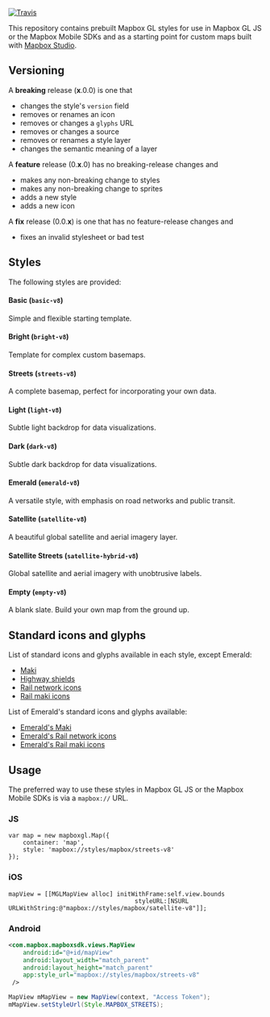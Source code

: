 [![Travis](https://api.travis-ci.org/mapbox/mapbox-gl-styles.svg?branch=mb-pages)](https://travis-ci.org/mapbox/mapbox-gl-styles/builds)

This repository contains prebuilt Mapbox GL styles for use in Mapbox GL JS or the Mapbox Mobile SDKs and as a starting point for custom maps built with [Mapbox Studio](https://www.mapbox.com/mapbox-studio/).


## Versioning

A __breaking__ release (__x__.0.0) is one that

- changes  the style's `version` field
- removes or renames an icon
- removes or changes a `glyphs` URL
- removes or changes a source
- removes or renames a style layer
- changes the semantic meaning of a layer

A __feature__ release (0.__x__.0) has no breaking-release changes and

- makes any non-breaking change to styles
- makes any non-breaking change to sprites
- adds a new style
- adds a new icon

A __fix__ release (0.0.__x__) is one that has no feature-release changes and

- fixes an invalid stylesheet or bad test 

## Styles

The following styles are provided:

#### Basic (`basic-v8`)

Simple and flexible starting template.

#### Bright (`bright-v8`)

Template for complex custom basemaps.

#### Streets (`streets-v8`)

A complete basemap, perfect for incorporating your own data.

#### Light (`light-v8`)

Subtle light backdrop for data visualizations.

#### Dark (`dark-v8`)

Subtle dark backdrop for data visualizations.

#### Emerald (`emerald-v8`)

A versatile style, with emphasis on road networks and public transit.

#### Satellite (`satellite-v8`)

A beautiful global satellite and aerial imagery layer.

#### Satellite Streets (`satellite-hybrid-v8`)

Global satellite and aerial imagery with unobtrusive labels.

#### Empty (`empty-v8`)

A blank slate. Build your own map from the ground up.

## Standard icons and glyphs

List of standard icons and glyphs available in each style, except Emerald:

- [Maki](https://github.com/mapbox/mapbox-gl-styles/blob/glyphdoc/index.js#L36-L106)
- [Highway shields](https://github.com/mapbox/mapbox-gl-styles/blob/glyphdoc/index.js#L264-L397)
- [Rail network icons](https://github.com/mapbox/mapbox-gl-styles/blob/glyphdoc/index.js#L108-L165)
- [Rail maki icons](https://github.com/mapbox/mapbox-gl-styles/blob/glyphdoc/index.js#L399-L404)

List of Emerald's standard icons and glyphs available:

- [Emerald's Maki](https://github.com/mapbox/mapbox-gl-styles/blob/glyphdoc/index.js#L238-L262)
- [Emerald's Rail network icons](https://github.com/mapbox/mapbox-gl-styles/blob/glyphdoc/index.js#L167-L220)
- [Emerald's Rail maki icons](https://github.com/mapbox/mapbox-gl-styles/blob/glyphdoc/index.js#L406-L410)



## Usage

The preferred way to use these styles in Mapbox GL JS or the Mapbox Mobile SDKs is via a `mapbox://` URL.

### JS

```
var map = new mapboxgl.Map({
    container: 'map',
    style: 'mapbox://styles/mapbox/streets-v8'
});

```

### iOS

```
mapView = [[MGLMapView alloc] initWithFrame:self.view.bounds
                                   styleURL:[NSURL URLWithString:@"mapbox://styles/mapbox/satellite-v8"]];
```

### Android

```xml
<com.mapbox.mapboxsdk.views.MapView
    android:id="@+id/mapView"
    android:layout_width="match_parent"
    android:layout_height="match_parent"
    app:style_url="mapbox://styles/mapbox/streets-v8"
 />
```

```java
MapView mMapView = new MapView(context, "Access Token");
mMapView.setStyleUrl(Style.MAPBOX_STREETS);
```
